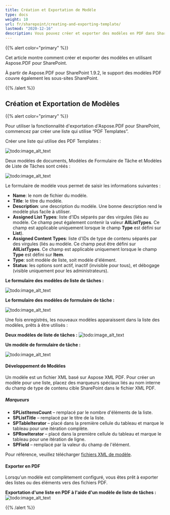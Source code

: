```yaml
---
title: Création et Exportation de Modèle
type: docs
weight: 10
url: fr/sharepoint/creating-and-exporting-template/
lastmod: "2020-12-16"
description: Vous pouvez créer et exporter des modèles en PDF dans SharePoint en utilisant PDF SharePoint API.
---
```


{{% alert color="primary" %}}

Cet article montre comment créer et exporter des modèles en utilisant Aspose.PDF pour SharePoint.

À partir de Aspose.PDF pour SharePoint 1.9.2, le support des modèles PDF couvre également les sous-sites SharePoint.

{{% /alert %}}

## **Création et Exportation de Modèles**
{{% alert color="primary" %}}

Pour utiliser la fonctionnalité d'exportation d'Aspose.PDF pour SharePoint, commencez par créer une liste qui utilise “PDF Templates”.

Créer une liste qui utilise des PDF Templates :

![todo:image_alt_text](creating-and-exporting-template_1.png)

Deux modèles de documents, Modèles de Formulaire de Tâche et Modèles de Liste de Tâches sont créés :

![todo:image_alt_text](creating-and-exporting-template_2.png)

Le formulaire de modèle vous permet de saisir les informations suivantes :

- **Name**: le nom de fichier du modèle.
- **Title**: le titre du modèle.
 - **Description**: une description du modèle. Une bonne description rend le modèle plus facile à utiliser.
- **Assigned List Types**: liste d'IDs séparés par des virgules (liés au modèle. Ce champ peut également contenir la valeur **AllListTypes**. Ce champ est applicable uniquement lorsque le champ **Type** est défini sur **List**).
- **Assigned Content Types**: liste d'IDs de type de contenu séparés par des virgules (liés au modèle. Ce champ peut être défini sur **AllListTypes**. Ce champ est applicable uniquement lorsque le champ **Type** est défini sur **Item**.
- **Type**: soit modèle de liste, soit modèle d'élément.
- **Status**: les options sont actif, inactif (invisible pour tous), et débogage (visible uniquement pour les administrateurs).

**Le formulaire des modèles de liste de tâches :**

![todo:image_alt_text](creating-and-exporting-template_3.png)




**Le formulaire des modèles de formulaire de tâche :**

![todo:image_alt_text](creating-and-exporting-template_4.png)




Une fois enregistrés, les nouveaux modèles apparaissent dans la liste des modèles, prêts à être utilisés :


**Deux modèles de liste de tâches :**
![todo:image_alt_text](creating-and-exporting-template_5.png)

**Un modèle de formulaire de tâche :**

![todo:image_alt_text](creating-and-exporting-template_6.png)

#### **Développement de Modèles**
Un modèle est un fichier XML basé sur Aspose XML PDF. Pour créer un modèle pour une liste, placez des marqueurs spéciaux liés au nom interne du champ de type de contenu cible SharePoint dans le fichier XML PDF.
##### **Marqueurs**
- **SPListItemsCount** – remplacé par le nombre d'éléments de la liste.
- **SPListTitle** – remplacé par le titre de la liste.
- **SPTableIterator** – placé dans la première cellule du tableau et marque le tableau pour une itération complète.
- **SPRowIterator** – placé dans la première cellule du tableau et marque le tableau pour une itération de ligne.
- **SPField** – remplacé par la valeur du champ de l'élément.

Pour référence, veuillez télécharger [fichiers XML de modèle](attachments/8421394/8618082.zip).
#### **Exporter en PDF**
Lorsqu'un modèle est complètement configuré, vous êtes prêt à exporter des listes ou des éléments vers des fichiers PDF.

**Exportation d'une liste en PDF à l'aide d'un modèle de liste de tâches :**
![todo:image_alt_text](creating-and-exporting-template_7.png)

{{% /alert %}}